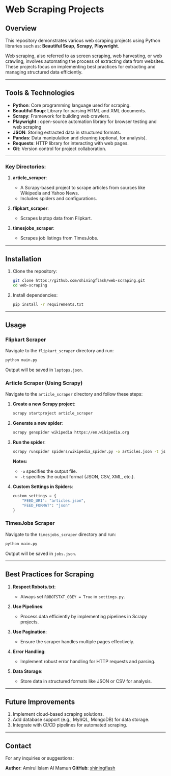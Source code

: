 # Web Scraping Projects

## Overview
This repository demonstrates various web scraping projects using Python libraries such as: **Beautiful Soup**, **Scrapy**, **Playwright**.

Web scraping, also referred to as screen scraping, web harvesting, or web crawling, involves automating the process of extracting data from websites. These projects focus on implementing best practices for extracting and managing structured data efficiently.

---

## Tools & Technologies

- **Python**: Core programming language used for scraping.
- **Beautiful Soup**: Library for parsing HTML and XML documents.
- **Scrapy**: Framework for building web crawlers.
- **Playwright** : open-source automation library for browser testing and web scraping
- **JSON**: Storing extracted data in structured formats.
- **Pandas**: Data manipulation and cleaning (optional, for analysis).
- **Requests**: HTTP library for interacting with web pages.
- **Git**: Version control for project collaboration.

---

### Key Directories:

1. **article_scraper**:
   - A Scrapy-based project to scrape articles from sources like Wikipedia and Yahoo News.
   - Includes spiders and configurations.

2. **flipkart_scraper**:
   - Scrapes laptop data from Flipkart.

3. **timesjobs_scraper**:
   - Scrapes job listings from TimesJobs.

---

## Installation

1. Clone the repository:
   ```bash
   git clone https://github.com/shiningflash/web-scraping.git
   cd web-scraping
   ```

2. Install dependencies:
   ```bash
   pip install -r requirements.txt
   ```

---

## Usage

### Flipkart Scraper

Navigate to the `flipkart_scraper` directory and run:
```bash
python main.py
```
Output will be saved in `laptops.json`.

### Article Scraper (Using Scrapy)

Navigate to the `article_scraper` directory and follow these steps:

1. **Create a new Scrapy project**:
   ```bash
   scrapy startproject article_scraper
   ```

2. **Generate a new spider**:
   ```bash
   scrapy genspider wikipedia https://en.wikipedia.org
   ```

3. **Run the spider**:
   ```bash
   scrapy runspider spiders/wikipedia_spider.py -o articles.json -t json
   ```

   **Notes:**
   - `-o` specifies the output file.
   - `-t` specifies the output format (JSON, CSV, XML, etc.).

4. **Custom Settings in Spiders**:
   ```python
   custom_settings = {
       "FEED_URI": "articles.json",
       "FEED_FORMAT": "json"
   }
   ```

### TimesJobs Scraper

Navigate to the `timesjobs_scraper` directory and run:
```bash
python main.py
```
Output will be saved in `jobs.json`.

---

## Best Practices for Scraping

1. **Respect Robots.txt**:
   - Always set `ROBOTSTXT_OBEY = True` in `settings.py`.

2. **Use Pipelines**:
   - Process data efficiently by implementing pipelines in Scrapy projects.

3. **Use Pagination**:
   - Ensure the scraper handles multiple pages effectively.

4. **Error Handling**:
   - Implement robust error handling for HTTP requests and parsing.

5. **Data Storage**:
   - Store data in structured formats like JSON or CSV for analysis.

---

## Future Improvements

1. Implement cloud-based scraping solutions.
2. Add database support (e.g., MySQL, MongoDB) for data storage.
3. Integrate with CI/CD pipelines for automated scraping.

---

## Contact

For any inquiries or suggestions:

**Author**: Amirul Islam Al Mamun
**GitHub**: [shiningflash](https://github.com/shiningflash)

